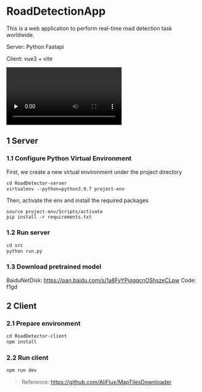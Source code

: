 # RoadDetectionApp

This is a web application to perform real-time road detection task worldwide.

Server: Python Fastapi

Client: vue3 + vite

<video id="video" controls="" preload="none" poster="">
    <source id="mp4" src="./example.mp4" type="video/mp4">
</video>

## 1 Server

### 1.1 Configure Python Virtual Environment

First, we create a new virtual environment under the project directory

```apache
cd RoadDetector-server
virtualenv --python=python3.9.7 project-env
```

Then, activate the env and install the required packages

```
source project-env/Scripts/activate
pip install -r requirements.txt
```

### 1.2 Run server

````apache
cd src
python run.py
````

### 1.3 Download pretrained model

BaiduNetDisk: https://pan.baidu.com/s/1a8FyYPiqgqcnOShszeCLpw
Code: f1gd

## 2 Client

### 2.1 Prepare environment

```apache
cd RoadDetector-client
npm install
```

### 2.2 Run client

```apache
npm run dev
```

> Reference: https://github.com/AliFlux/MapTilesDownloader